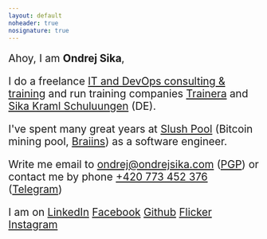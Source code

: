```yaml
---
layout: default
noheader: true
nosignature: true
---
```


<div style="font-size: 1.5em" markdown="1">

Ahoy, I am __Ondrej Sika__,

I do a freelance [IT and DevOps consulting & training](https://sika.io) and run training companies [Trainera](https://trainera.io) and [Sika Kraml Schuluungen](https://sika-kraml.de) (DE).

I've spent many great years at [Slush Pool](https://slushpool.com) (Bitcoin mining pool, [Braiins](https://braiins.com)) as a software engineer.

Write me email to <ondrej@ondrejsika.com> ([PGP](/ondrej/pgp.html)) or contact me by phone [+420 773 452 376](tel:+420773452376) ([Telegram](https://t.me/ondrejsika))

I am on
[LinkedIn](https://www.linkedin.com/in/ondrejsika/)
[Facebook](https://facebook.com/sikaondrej)
[Github](https://github.com/ondrejsika)
[Flicker](https://www.flickr.com/photos/ondrejsika/albums)
[Instagram](https://instagram.com/ondrejsika)

</div>

<!-- Kato, zustanes naveky v nasich srdcich. O.</div> -->

